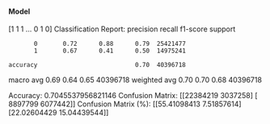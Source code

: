 #### Model
[1 1 1 ... 0 1 0]
Classification Report:
              precision    recall  f1-score   support

           0       0.72      0.88      0.79  25421477
           1       0.67      0.41      0.50  14975241

    accuracy                           0.70  40396718
   macro avg       0.69      0.64      0.65  40396718
weighted avg       0.70      0.70      0.68  40396718

Accuracy: 0.7045537956821146
Confusion Matrix:
[[22384219  3037258]
 [ 8897799  6077442]]
Confusion Matrix (%):
[[55.41098413  7.51857614]
 [22.02604429 15.04439544]]
